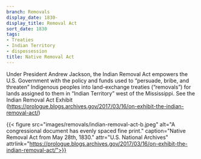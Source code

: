 ```yaml
---
branch: Removals
display_date: 1830-
display_title: Removal Act
sort_date: 1830
tags:
- Treaties
- Indian Territory
- dispossession
title: Native Removal Act
---
```


Under President Andrew Jackson, the Indian Removal Act empowers the U.S. Government with the policy and funds used to “persuade, bribe, and threaten” Indigenous peoples into land-exchange treaties (“removals”) for lands assigned to them in “Indian Territory” west of the Mississippi. See the Indian Removal Act Exhibit (https://prologue.blogs.archives.gov/2017/03/16/on-exhibit-the-indian-removal-act/)

{{< figure src="images/removals/indian-removal-act-b.jpeg" alt="A congressional document has evenly spaced fine print." caption="Native Removal Act from May 28th, 1830." attr="U.S. National Archives" attrlink="https://prologue.blogs.archives.gov/2017/03/16/on-exhibit-the-indian-removal-act/">}}
